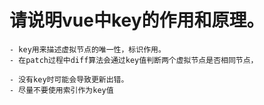 

# 请说明vue中key的作用和原理。

    - key用来描述虚拟节点的唯一性，标识作用。
    - 在patch过程中diff算法会通过key值判断两个虚拟节点是否相同节点，
      
    - 没有key时可能会导致更新出错。
    - 尽量不要使用索引作为key值  

       
